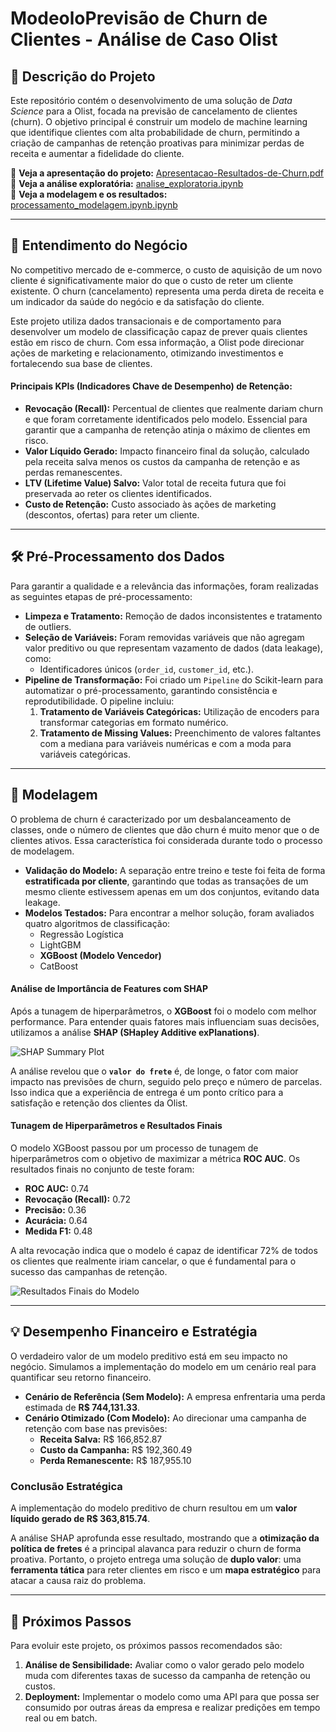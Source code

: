 # ModeoloPrevisão de Churn de Clientes - Análise de Caso Olist


## 📌 Descrição do Projeto

Este repositório contém o desenvolvimento de uma solução de *Data Science* para a Olist, focada na previsão de cancelamento de clientes (churn). O objetivo principal é construir um modelo de machine learning que identifique clientes com alta probabilidade de churn, permitindo a criação de campanhas de retenção proativas para minimizar perdas de receita e aumentar a fidelidade do cliente.

📄 **Veja a apresentação do projeto:** [Apresentacao-Resultados-de-Churn.pdf](report/Apresentacao-Resultados-de-Churn.pdf)
<br>
📄 **Veja a análise exploratória:** [analise_exploratoria.ipynb](notebook/analise_exploratoria.ipynb)
<br>
📄 **Veja a modelagem e os resultados:** [processamento_modelagem.ipynb.ipynb](notebook/processamento_modelagem.ipynb)

---

## 💼 Entendimento do Negócio

No competitivo mercado de e-commerce, o custo de aquisição de um novo cliente é significativamente maior do que o custo de reter um cliente existente. O churn (cancelamento) representa uma perda direta de receita e um indicador da saúde do negócio e da satisfação do cliente.

Este projeto utiliza dados transacionais e de comportamento para desenvolver um modelo de classificação capaz de prever quais clientes estão em risco de churn. Com essa informação, a Olist pode direcionar ações de marketing e relacionamento, otimizando investimentos e fortalecendo sua base de clientes.

#### Principais KPIs (Indicadores Chave de Desempenho) de Retenção:

* **Revocação (Recall):** Percentual de clientes que realmente dariam churn e que foram corretamente identificados pelo modelo. Essencial para garantir que a campanha de retenção atinja o máximo de clientes em risco.
* **Valor Líquido Gerado:** Impacto financeiro final da solução, calculado pela receita salva menos os custos da campanha de retenção e as perdas remanescentes.
* **LTV (Lifetime Value) Salvo:** Valor total de receita futura que foi preservada ao reter os clientes identificados.
* **Custo de Retenção:** Custo associado às ações de marketing (descontos, ofertas) para reter um cliente.

---

## 🛠️ Pré-Processamento dos Dados

Para garantir a qualidade e a relevância das informações, foram realizadas as seguintes etapas de pré-processamento:

* **Limpeza e Tratamento:** Remoção de dados inconsistentes e tratamento de outliers.
* **Seleção de Variáveis:** Foram removidas variáveis que não agregam valor preditivo ou que representam vazamento de dados (data leakage), como:
    * Identificadores únicos (`order_id`, `customer_id`, etc.).
* **Pipeline de Transformação:** Foi criado um `Pipeline` do Scikit-learn para automatizar o pré-processamento, garantindo consistência e reprodutibilidade. O pipeline incluiu:
    1.  **Tratamento de Variáveis Categóricas:** Utilização de encoders para transformar categorias em formato numérico.
    2.  **Tratamento de Missing Values:** Preenchimento de valores faltantes com a mediana para variáveis numéricas e com a moda para variáveis categóricas.

---

## 🤖 Modelagem

O problema de churn é caracterizado por um desbalanceamento de classes, onde o número de clientes que dão churn é muito menor que o de clientes ativos. Essa característica foi considerada durante todo o processo de modelagem.

* **Validação do Modelo:** A separação entre treino e teste foi feita de forma **estratificada por cliente**, garantindo que todas as transações de um mesmo cliente estivessem apenas em um dos conjuntos, evitando data leakage.
* **Modelos Testados:** Para encontrar a melhor solução, foram avaliados quatro algoritmos de classificação:
    * Regressão Logística
    * LightGBM
    * **XGBoost (Modelo Vencedor)**
    * CatBoost

#### Análise de Importância de Features com SHAP

Após a tunagem de hiperparâmetros, o **XGBoost** foi o modelo com melhor performance. Para entender quais fatores mais influenciam suas decisões, utilizamos a análise **SHAP (SHapley Additive exPlanations)**.

![SHAP Summary Plot](assets/importancia_global.png)

A análise revelou que o **`valor do frete`** é, de longe, o fator com maior impacto nas previsões de churn, seguido pelo preço e número de parcelas. Isso indica que a experiência de entrega é um ponto crítico para a satisfação e retenção dos clientes da Olist.

#### Tunagem de Hiperparâmetros e Resultados Finais

O modelo XGBoost passou por um processo de tunagem de hiperparâmetros com o objetivo de maximizar a métrica **ROC AUC**. Os resultados finais no conjunto de teste foram:

* **ROC AUC:** 0.74
* **Revocação (Recall):** 0.72
* **Precisão:** 0.36
* **Acurácia:** 0.64
* **Medida F1:** 0.48

A alta revocação indica que o modelo é capaz de identificar 72% de todos os clientes que realmente iriam cancelar, o que é fundamental para o sucesso das campanhas de retenção.

![Resultados Finais do Modelo](assets/resultados_finais_modelo.png)

---

## 💡 Desempenho Financeiro e Estratégia

O verdadeiro valor de um modelo preditivo está em seu impacto no negócio. Simulamos a implementação do modelo em um cenário real para quantificar seu retorno financeiro.

* **Cenário de Referência (Sem Modelo):** A empresa enfrentaria uma perda estimada de **R$ 744,131.33**.
* **Cenário Otimizado (Com Modelo):** Ao direcionar uma campanha de retenção com base nas previsões:
    * **Receita Salva:** R$ 166,852.87
    * **Custo da Campanha:** R$ 192,360.49
    * **Perda Remanescente:** R$ 187,955.10

### Conclusão Estratégica
A implementação do modelo preditivo de churn resultou em um **valor líquido gerado de R$ 363,815.74**.

A análise SHAP aprofunda esse resultado, mostrando que a **otimização da política de fretes** é a principal alavanca para reduzir o churn de forma proativa. Portanto, o projeto entrega uma solução de **duplo valor**: uma **ferramenta tática** para reter clientes em risco e um **mapa estratégico** para atacar a causa raiz do problema.

---

## 🚧 Próximos Passos

Para evoluir este projeto, os próximos passos recomendados são:

1.  **Análise de Sensibilidade:** Avaliar como o valor gerado pelo modelo muda com diferentes taxas de sucesso da campanha de retenção ou custos.
2.  **Deployment:** Implementar o modelo como uma API para que possa ser consumido por outras áreas da empresa e realizar predições em tempo real ou em batch.